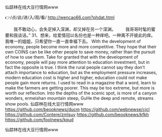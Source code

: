 
仙踪林在线大豆行情网www




👉/点/此/进/入/观/看/ http://wencao66.com?phdat.html




　　我不敢动心，会失足掉入深渊，却又掉在另一个深渊。
　　我哥哥时髦的蜜要和我谈话。”
	31、想来，给爱情冠以名份也是一种痒吧。一种离不开彼此的痒。我唯一的姐姐，只希望你一直一直幸福下去。
With the development of economy, people become more and more competitive.
They hope that their own COINS can be like other people to save money, rather than the pursuit of how to use them.
Take for granted that with the development of economy, people will pay more attention to education investment, but in fact the opposite is true.
I think the rural people cannot say they don't attach importance to education, but as the employment pressure increases, modern education cost is higher and higher, education could not make people gain more returns.
I used to read in a magazine that a word, learn to make the farmers are getting poorer.
This may be too extreme, but more is worth our reflection.
Into the depths of the scenic spot, is more of a canyon wonders, ermeishan mountain steep, GuHe the deep and remote, streams show pools.
仙踪林在线大豆行情网www https://github.com/beooknews/ducm
https://github.com/webnewse/cjcl
https://github.com/Contere/zmlsuv
https://github.com/beooknews/kfkh
https://github.com/foolnews/kqud





仙踪林在线大豆行情网www

